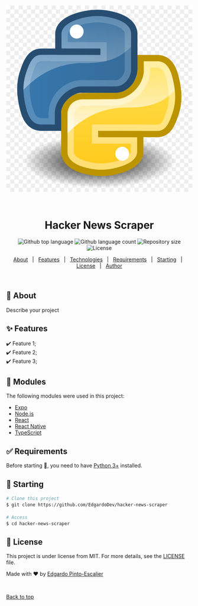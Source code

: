 <div align="center" id="top"> 
  <img src="https://raw.githubusercontent.com/EdgardoDev/MyFiles/e72a4efaef694a34a420b7f94e320c307841af52/python-logo.jpg" alt="Python Logo" />

  &#xa0;

  <!-- <a href="https://hackernewsscraper.netlify.app">Demo</a> -->
</div>

<h1 align="center">Hacker News Scraper</h1>

<p align="center">
  <img alt="Github top language" src="https://img.shields.io/github/languages/top/EdgardoDev/hacker-news-scraper?color=1976D2">

  <img alt="Github language count" src="https://img.shields.io/github/languages/count/EdgardoDev/hacker-news-scraper?color=1976D2">

  <img alt="Repository size" src="https://img.shields.io/github/repo-size/EdgardoDev/hacker-news-scraper?color=1976D2">

  <img alt="License" src="https://img.shields.io/github/license/EdgardoDev/hacker-news-scraper?color=1976D2">

  <!-- <img alt="Github issues" src="https://img.shields.io/github/issues/{{YOUR_GITHUB_USERNAME}}/hacker-news-scraper?color=56BEB8" /> -->

  <!-- <img alt="Github forks" src="https://img.shields.io/github/forks/{{YOUR_GITHUB_USERNAME}}/hacker-news-scraper?color=56BEB8" /> -->

  <!-- <img alt="Github stars" src="https://img.shields.io/github/stars/{{YOUR_GITHUB_USERNAME}}/hacker-news-scraper?color=56BEB8" /> -->
</p>

<!-- Status -->

<!-- <h4 align="center"> 
	🚧  Hacker News Scraper 🚀 Under construction...  🚧
</h4> 

<hr> -->

<p align="center">
  <a href="#dart-about">About</a> &#xa0; | &#xa0; 
  <a href="#sparkles-features">Features</a> &#xa0; | &#xa0;
  <a href="#rocket-technologies">Technologies</a> &#xa0; | &#xa0;
  <a href="#white_check_mark-requirements">Requirements</a> &#xa0; | &#xa0;
  <a href="#checkered_flag-starting">Starting</a> &#xa0; | &#xa0;
  <a href="#memo-license">License</a> &#xa0; | &#xa0;
  <a href="https://github.com/{{YOUR_GITHUB_USERNAME}}" target="_blank">Author</a>
</p>

<br>

## :dart: About ##

Describe your project

## :sparkles: Features ##

:heavy_check_mark: Feature 1;\
:heavy_check_mark: Feature 2;\
:heavy_check_mark: Feature 3;

## :rocket: Modules ##

The following modules were used in this project:

- [Expo](https://expo.io/)
- [Node.js](https://nodejs.org/en/)
- [React](https://pt-br.reactjs.org/)
- [React Native](https://reactnative.dev/)
- [TypeScript](https://www.typescriptlang.org/)

## :white_check_mark: Requirements ##

Before starting :checkered_flag:, you need to have [Python 3+](https://www.python.org/download/releases/3.0/) installed.

## :checkered_flag: Starting ##

```bash
# Clone this project
$ git clone https://github.com/EdgardoDev/hacker-news-scraper

# Access
$ cd hacker-news-scraper
```

## :memo: License ##

This project is under license from MIT. For more details, see the [LICENSE](LICENSE.md) file.


Made with :heart: by <a href="https://github.com/EdgardoDev" target="_blank">Edgardo Pinto-Escalier</a>

&#xa0;

<a href="#top">Back to top</a>
